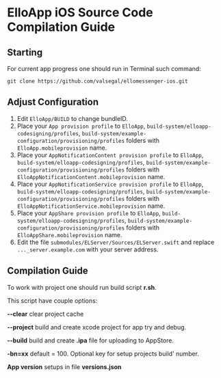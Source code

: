 # ElloApp iOS Source Code Compilation Guide

## Starting 

For current app progress one should run in Terminal such command:
```
git clone https://github.com/valsegal/ellomessenger-ios.git
```
## Adjust Configuration

1. Edit `ElloApp/BUILD` to change bundleID.
2. Place your `App provision profile` to `ElloApp`, `build-system/elloapp-codesigning/profiles`, `build-system/example-configuration/provisioning/profiles` folders with `ElloApp.mobileprovision` name.
3. Place your `AppNotificationContent provision profile` to `ElloApp`, `build-system/elloapp-codesigning/profiles`, `build-system/example-configuration/provisioning/profiles` folders with `ElloAppNotificationContent.mobileprovision` name.
4. Place your `AppNotificationService provision profile` to `ElloApp`, `build-system/elloapp-codesigning/profiles`, `build-system/example-configuration/provisioning/profiles` folders with `ElloAppNotificationService.mobileprovision` name.
5. Place your `AppShare provision profile` to `ElloApp`, `build-system/elloapp-codesigning/profiles`, `build-system/example-configuration/provisioning/profiles` folders with `ElloAppShare.mobileprovision` name.
6. Edit the file `submodules/ELServer/Sources/ELServer.swift` and replace `..._server.example.com` with your server address. 

## Compilation Guide

To work with project one should run build script **r.sh**.

This script have couple options:

 **--clear** clear project cache
 
 **--project** build and create xcode project for app try and debug.
 
 **--build** build and create **.ipa** file for uploading to AppStore.
 
 **-bn=xx** default = 100. Optional key for setup projects build' number.
 
 **App version** setups in file **versions.json**  
